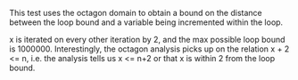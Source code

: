 This test uses the octagon domain to obtain a bound on the distance between 
the loop bound and a variable being incremented within the loop. 

x is iterated on every other iteration by 2, and the max possible loop bound is 1000000. 
Interestingly, the octagon analysis picks up on the relation x + 2 <= n, 
i.e. the analysis tells us x <= n+2 or that x is within 2 from the loop bound. 

